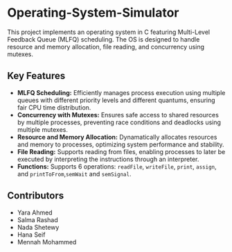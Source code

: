 # Operating-System-Simulator

This project implements an operating system in C featuring Multi-Level Feedback Queue (MLFQ) scheduling. The OS is designed to handle resource and memory allocation, file reading, and concurrency using mutexes.

## Key Features

- **MLFQ Scheduling:** Efficiently manages process execution using multiple queues with different priority levels and different quantums, ensuring fair CPU time distribution.
- **Concurrency with Mutexes:** Ensures safe access to shared resources by multiple processes, preventing race conditions and deadlocks using multiple mutexes.
- **Resource and Memory Allocation:** Dynamatically allocates resources and memory to processes, optimizing system performance and stability.
- **File Reading:** Supports reading from files, enabling processes to later be executed by interpreting the instructions through an interpreter.
- **Functions:** Supports 6 operations: `readFile`, `writeFile`, `print`, `assign`, and `printToFrom`,`semWait` and `semSignal`.

## Contributors 
- Yara Ahmed
- Salma Rashad
- Nada Shetewy
- Hana Seif
- Mennah Mohammed 

